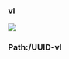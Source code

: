 ### vl

[![](https://www.herokucdn.com/deploy/button.png)](https://heroku.com/deploy?template=https://github.com/gftgghh/fffddtt.git)

### Path:/UUID-vl